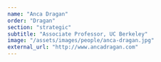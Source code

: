 ```yaml
---
name: "Anca Dragan"
order: "Dragan"
section: "strategic"
subtitle: "Associate Professor, UC Berkeley"
image: "/assets/images/people/anca-dragan.jpg"
external_url: "http://www.ancadragan.com"
---
```


